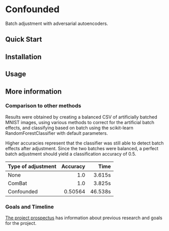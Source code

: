 # Confounded

Batch adjustment with adversarial autoencoders.

## Quick Start

## Installation

## Usage

## More information

### Comparison to other methods

Results were obtained by creating a balanced CSV of artificially batched MNIST images, using various methods to correct for the artificial batch effects, and classifying based on batch using the scikit-learn RandomForestClassifier with default parameters.

Higher accuracies represent that the classifier was still able to detect batch effects after adjustment. Since the two batches were balanced, a perfect batch adjustment should yield a classification accuracy of 0.5.

| Type of adjustment | Accuracy |   Time  |
|:-------------------|---------:|--------:|
| None               |      1.0 |  3.615s |
| ComBat             |      1.0 |  3.825s |
| Confounded         |  0.50564 | 46.538s |

### Goals and Timeline

[The project prospectus](Prospectus.pdf) has information about previous research and goals for the project.
